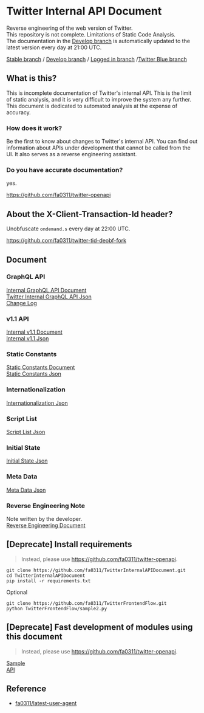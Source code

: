 # Twitter Internal API Document

Reverse engineering of the web version of Twitter.  
This repository is not complete. Limitations of Static Code Analysis.  
The documentation in the [Develop branch](https://github.com/fa0311/TwitterInternalAPIDocument/tree/develop) is automatically updated to the latest version every day at 21:00 UTC.

[Stable branch](https://github.com/fa0311/TwitterInternalAPIDocument/tree/master)  /  [Develop branch](https://github.com/fa0311/TwitterInternalAPIDocument/tree/develop)  /  [Logged in branch](https://github.com/fa0311/TwitterInternalAPIDocument/tree/twitter-login)  /[Twitter Blue branch](https://github.com/fa0311/TwitterInternalAPIDocument/tree/twitter-blue)  

## What is this?
This is incomplete documentation of Twitter's internal API.
This is the limit of static analysis, and it is very difficult to improve the system any further.
This document is dedicated to automated analysis at the expense of accuracy.

### How does it work?
Be the first to know about changes to Twitter's internal API.
You can find out information about APIs under development that cannot be called from the UI.
It also serves as a reverse engineering assistant.

### Do you have accurate documentation?
yes.

<https://github.com/fa0311/twitter-openapi>

## About the X-Client-Transaction-Id header?
Unobfuscate `ondemand.s` every day at 22:00 UTC.

<https://github.com/fa0311/twitter-tid-deobf-fork>

## Document

### GraphQL API

[Internal GraphQL API Document](./docs/markdown/GraphQL.md)  
[Twitter Internal GraphQL API Json](./docs/json/GraphQL.json)  
[Change Log](./docs/markdown/ChangeLog.md)

### v1.1 API

[Internal v1.1 Document](./docs/markdown/v1.1.md)  
[Internal v1.1 Json](./docs/json/v1.1.json)  

### Static Constants

[Static Constants Document](./docs/markdown/FreezeObject.md)  
[Static Constants Json](./docs/json/FreezeObject.json)  

### Internationalization

[Internationalization Json](./docs/json/i18n)  

### Script List

[Script List Json](./docs/json/ScriptLoadJson.json)  

### Initial State

[Initial State Json](./docs/json/InitialState.json)  

### Meta Data

[Meta Data Json](./docs/json/MetaData.json)  

### Reverse Engineering Note

Note written by the developer.  
[Reverse Engineering Document](./docs/markdown/RE.md)  

## [Deprecate] Install requirements

> Instead, please use <https://github.com/fa0311/twitter-openapi>.

```shell
git clone https://github.com/fa0311/TwitterInternalAPIDocument.git
cd TwitterInternalAPIDocument
pip install -r requirements.txt
```

Optional

```shell
git clone https://github.com/fa0311/TwitterFrontendFlow.git
python TwitterFrontendFlow/sample2.py
```

## [Deprecate] Fast development of modules using this document

> Instead, please use <https://github.com/fa0311/twitter-openapi>.

[Sample](./sample.py)  
[API](./docs/json/API.json)  

## Reference

- [fa0311/latest-user-agent](https://github.com/fa0311/latest-user-agent)
